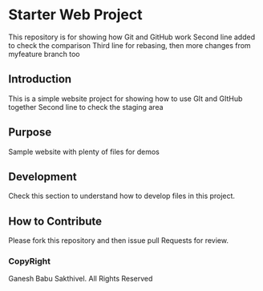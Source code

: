 # Starter Web Project

This repository is for showing how Git and GitHub work
Second line added to check the comparison
Third line for rebasing, then more changes from myfeature branch too

## Introduction
This is a simple website project for showing how to use GIt and GItHub together
Second line to check the staging area
## Purpose

Sample website with plenty of files for demos

## Development
Check this section to understand how to develop files in this project.

## How to Contribute
Please fork this repository and then issue pull Requests for review.

### CopyRight
Ganesh Babu Sakthivel. All Rights Reserved